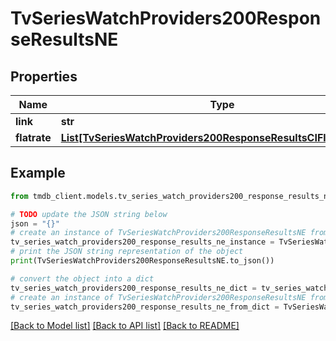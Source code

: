 # TvSeriesWatchProviders200ResponseResultsNE


## Properties

Name | Type | Description | Notes
------------ | ------------- | ------------- | -------------
**link** | **str** |  | [optional] 
**flatrate** | [**List[TvSeriesWatchProviders200ResponseResultsCIFlatrateInner]**](TvSeriesWatchProviders200ResponseResultsCIFlatrateInner.md) |  | [optional] 

## Example

```python
from tmdb_client.models.tv_series_watch_providers200_response_results_ne import TvSeriesWatchProviders200ResponseResultsNE

# TODO update the JSON string below
json = "{}"
# create an instance of TvSeriesWatchProviders200ResponseResultsNE from a JSON string
tv_series_watch_providers200_response_results_ne_instance = TvSeriesWatchProviders200ResponseResultsNE.from_json(json)
# print the JSON string representation of the object
print(TvSeriesWatchProviders200ResponseResultsNE.to_json())

# convert the object into a dict
tv_series_watch_providers200_response_results_ne_dict = tv_series_watch_providers200_response_results_ne_instance.to_dict()
# create an instance of TvSeriesWatchProviders200ResponseResultsNE from a dict
tv_series_watch_providers200_response_results_ne_from_dict = TvSeriesWatchProviders200ResponseResultsNE.from_dict(tv_series_watch_providers200_response_results_ne_dict)
```
[[Back to Model list]](../README.md#documentation-for-models) [[Back to API list]](../README.md#documentation-for-api-endpoints) [[Back to README]](../README.md)



